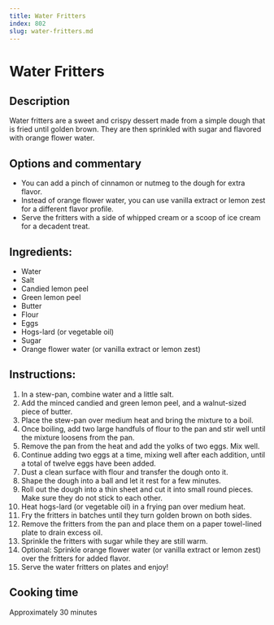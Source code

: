 ```yaml
---
title: Water Fritters
index: 802
slug: water-fritters.md
---
```


# Water Fritters

## Description
Water fritters are a sweet and crispy dessert made from a simple dough that is fried until golden brown. They are then sprinkled with sugar and flavored with orange flower water. 

## Options and commentary
- You can add a pinch of cinnamon or nutmeg to the dough for extra flavor.
- Instead of orange flower water, you can use vanilla extract or lemon zest for a different flavor profile.
- Serve the fritters with a side of whipped cream or a scoop of ice cream for a decadent treat.

## Ingredients:
- Water
- Salt
- Candied lemon peel
- Green lemon peel
- Butter
- Flour
- Eggs
- Hogs-lard (or vegetable oil)
- Sugar
- Orange flower water (or vanilla extract or lemon zest)

## Instructions:
1. In a stew-pan, combine water and a little salt.
2. Add the minced candied and green lemon peel, and a walnut-sized piece of butter.
3. Place the stew-pan over medium heat and bring the mixture to a boil.
4. Once boiling, add two large handfuls of flour to the pan and stir well until the mixture loosens from the pan.
5. Remove the pan from the heat and add the yolks of two eggs. Mix well.
6. Continue adding two eggs at a time, mixing well after each addition, until a total of twelve eggs have been added.
7. Dust a clean surface with flour and transfer the dough onto it.
8. Shape the dough into a ball and let it rest for a few minutes.
9. Roll out the dough into a thin sheet and cut it into small round pieces. Make sure they do not stick to each other.
10. Heat hogs-lard (or vegetable oil) in a frying pan over medium heat.
11. Fry the fritters in batches until they turn golden brown on both sides.
12. Remove the fritters from the pan and place them on a paper towel-lined plate to drain excess oil.
13. Sprinkle the fritters with sugar while they are still warm.
14. Optional: Sprinkle orange flower water (or vanilla extract or lemon zest) over the fritters for added flavor.
15. Serve the water fritters on plates and enjoy!

## Cooking time
Approximately 30 minutes